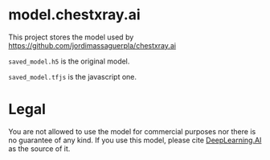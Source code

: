 # model.chestxray.ai

This project stores the model used by https://github.com/jordimassaguerpla/chestxray.ai

`saved_model.h5` is the original model.

`saved_model.tfjs` is the javascript one.

# Legal

You are not allowed to use the model for commercial purposes nor there is no guarantee of any kind. If you use this model, please cite [DeepLearning.AI](https://deeplearning.ai) as the source of it.


